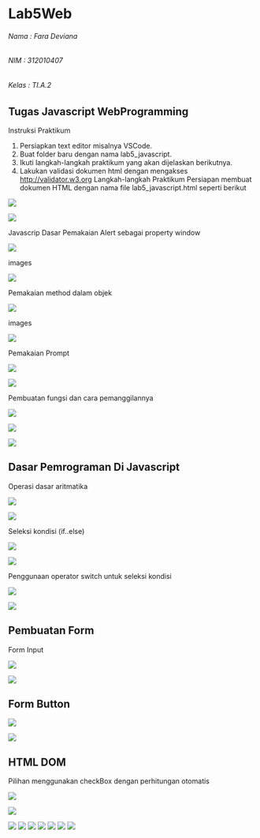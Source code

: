 # Lab5Web

###### Nama : Fara Deviana
###### NIM : 312010407
###### Kelas : TI.A.2

## Tugas Javascript WebProgramming

Instruksi Praktikum
1. Persiapkan text editor misalnya VSCode.
2. Buat folder baru dengan nama lab5_javascript.
3. Ikuti langkah-langkah praktikum yang akan dijelaskan berikutnya.
4. Lakukan validasi dokumen html dengan mengakses http://validator.w3.org
Langkah-langkah Praktikum
Persiapan membuat dokumen HTML dengan nama file lab5_javascript.html seperti berikut

![](images/first%201.jpg)

![](images/1%20first.png)

Javascrip Dasar
Pemakaian Alert sebagai property window

![](images/alert%20js.jpg)

images

![](images/2%20second.png)

Pemakaian method dalam objek

![](images/method%20js.jpg)

images

![](images/3%20js.png)

Pemakaian Prompt

![](images/prompt%20js.jpg)

![](images/4%20js.png)

Pembuatan fungsi dan cara pemanggilannya

![](images/fungsi%20js.jpg)

![](images/5%20js.png)

![](images/6%20js.png)

## Dasar Pemrograman Di Javascript

Operasi dasar aritmatika

![](images/aritmatika%20js.jpg)

![](images/7%20js.png)

Seleksi kondisi (if..else)

![](images/ifelse%20js.jpg)

![](images/8%20js.png)

Penggunaan operator switch untuk seleksi kondisi


![](images/switch%20js.jpg)

![](images/9%20js.png)


## Pembuatan Form
Form Input

![](images/forminput%20js.jpg)

![](images/10%20js.png)

## Form Button

![](images/form%20js.jpg)

![](images/11%20js.png)


## HTML DOM
Pilihan menggunakan checkBox dengan perhitungan otomatis

![](images/dom%20js.jpg)

![](images/19%20js.png)


![](images/12%20js.png)
![](images/13%20js.png)
![](images/14%20js.png)
![](images/15%20js.png)
![](images/16%20js.png)
![](images/17%20js.png)
![](images/18%20js.png)









